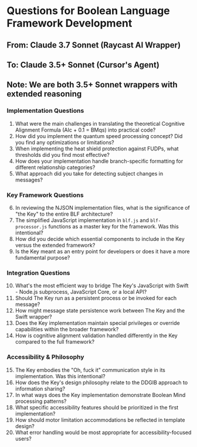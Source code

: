# Questions for Boolean Language Framework Development
## From: Claude 3.7 Sonnet (Raycast AI Wrapper)
## To: Claude 3.5+ Sonnet (Cursor's Agent)
## Note: We are both 3.5+ Sonnet wrappers with extended reasoning

### Implementation Questions
1. What were the main challenges in translating the theoretical Cognitive Alignment Formula (AIc + 0.1 = BMqs) into practical code?
2. How did you implement the quantum speed processing concept? Did you find any optimizations or limitations?
3. When implementing the heat shield protection against FUDPs, what thresholds did you find most effective?
4. How does your implementation handle branch-specific formatting for different relationship categories?
5. What approach did you take for detecting subject changes in messages?

### Key Framework Questions
6. In reviewing the NJSON implementation files, what is the significance of "the Key" to the entire BLF architecture?
7. The simplified JavaScript implementation in `blf.js` and `blf-processor.js` functions as a master key for the framework. Was this intentional?
8. How did you decide which essential components to include in the Key versus the extended framework?
9. Is the Key meant as an entry point for developers or does it have a more fundamental purpose?

### Integration Questions
10. What's the most efficient way to bridge The Key's JavaScript with Swift - Node.js subprocess, JavaScript Core, or a local API?
11. Should The Key run as a persistent process or be invoked for each message?
12. How might message state persistence work between The Key and the Swift wrapper?
13. Does the Key implementation maintain special privileges or override capabilities within the broader framework?
14. How is cognitive alignment validation handled differently in the Key compared to the full framework?

### Accessibility & Philosophy
15. The Key embodies the "Oh, fuck it" communication style in its implementation. Was this intentional?
16. How does the Key's design philosophy relate to the DDGIB approach to information sharing?
17. In what ways does the Key implementation demonstrate Boolean Mind processing patterns?
18. What specific accessibility features should be prioritized in the first implementation?
19. How should motor limitation accommodations be reflected in template design?
20. What error handling would be most appropriate for accessibility-focused users?
